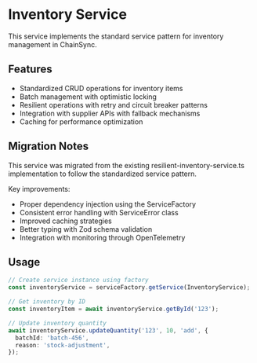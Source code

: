 # Inventory Service

This service implements the standard service pattern for inventory management in ChainSync.

## Features

- Standardized CRUD operations for inventory items
- Batch management with optimistic locking
- Resilient operations with retry and circuit breaker patterns
- Integration with supplier APIs with fallback mechanisms
- Caching for performance optimization

## Migration Notes

This service was migrated from the existing resilient-inventory-service.ts implementation to follow the standardized service pattern.

Key improvements:

- Proper dependency injection using the ServiceFactory
- Consistent error handling with ServiceError class
- Improved caching strategies
- Better typing with Zod schema validation
- Integration with monitoring through OpenTelemetry

## Usage

```typescript
// Create service instance using factory
const inventoryService = serviceFactory.getService(InventoryService);

// Get inventory by ID
const inventoryItem = await inventoryService.getById('123');

// Update inventory quantity
await inventoryService.updateQuantity('123', 10, 'add', {
  batchId: 'batch-456',
  reason: 'stock-adjustment',
});
```
